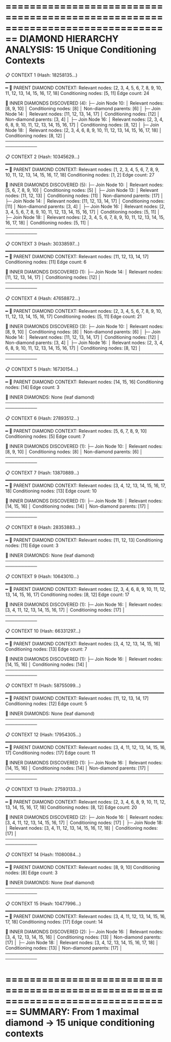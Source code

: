 ================================================================================
DIAMOND HIERARCHY ANALYSIS: 15 Unique Conditioning Contexts
================================================================================

📋 CONTEXT 1 (Hash: 18258135...)
━━━━━━━━━━━━━━━━━━━━━━━━━━━━━━━━━━━━━━━━━━━━━━━━━━━━━━━━━━━━
🔹 PARENT DIAMOND CONTEXT:
   Relevant nodes: [2, 3, 4, 5, 6, 7, 8, 9, 10, 11, 12, 13, 14, 15, 16, 17, 18]
   Conditioning nodes: [5, 11]
   Edge count: 24

🔸 INNER DIAMONDS DISCOVERED (4):
   ├─ Join Node 10:
   │  Relevant nodes: [8, 9, 10]
   │  Conditioning nodes: [8]
   │  Non-diamond parents: [6]
   │
   ├─ Join Node 14:
   │  Relevant nodes: [11, 12, 13, 14, 17]
   │  Conditioning nodes: [12]
   │  Non-diamond parents: [3, 4]
   │
   ├─ Join Node 16:
   │  Relevant nodes: [2, 3, 4, 6, 8, 9, 10, 11, 12, 13, 14, 15, 16, 17]
   │  Conditioning nodes: [8, 12]
   │
   ├─ Join Node 18:
   │  Relevant nodes: [2, 3, 4, 6, 8, 9, 10, 11, 12, 13, 14, 15, 16, 17, 18]
   │  Conditioning nodes: [8, 12]
   │
────────────────────────────────────────────────────────────

📋 CONTEXT 2 (Hash: 10345629...)
━━━━━━━━━━━━━━━━━━━━━━━━━━━━━━━━━━━━━━━━━━━━━━━━━━━━━━━━━━━━
🔹 PARENT DIAMOND CONTEXT:
   Relevant nodes: [1, 2, 3, 4, 5, 6, 7, 8, 9, 10, 11, 12, 13, 14, 15, 16, 17, 18]
   Conditioning nodes: [1, 2]
   Edge count: 27

🔸 INNER DIAMONDS DISCOVERED (5):
   ├─ Join Node 10:
   │  Relevant nodes: [5, 6, 7, 8, 9, 10]
   │  Conditioning nodes: [5]
   │
   ├─ Join Node 13:
   │  Relevant nodes: [11, 12, 13]
   │  Conditioning nodes: [11]
   │  Non-diamond parents: [17]
   │
   ├─ Join Node 14:
   │  Relevant nodes: [11, 12, 13, 14, 17]
   │  Conditioning nodes: [11]
   │  Non-diamond parents: [3, 4]
   │
   ├─ Join Node 16:
   │  Relevant nodes: [2, 3, 4, 5, 6, 7, 8, 9, 10, 11, 12, 13, 14, 15, 16, 17]
   │  Conditioning nodes: [5, 11]
   │
   ├─ Join Node 18:
   │  Relevant nodes: [2, 3, 4, 5, 6, 7, 8, 9, 10, 11, 12, 13, 14, 15, 16, 17, 18]
   │  Conditioning nodes: [5, 11]
   │
────────────────────────────────────────────────────────────

📋 CONTEXT 3 (Hash: 30338597...)
━━━━━━━━━━━━━━━━━━━━━━━━━━━━━━━━━━━━━━━━━━━━━━━━━━━━━━━━━━━━
🔹 PARENT DIAMOND CONTEXT:
   Relevant nodes: [11, 12, 13, 14, 17]
   Conditioning nodes: [11]
   Edge count: 6

🔸 INNER DIAMONDS DISCOVERED (1):
   ├─ Join Node 14:
   │  Relevant nodes: [11, 12, 13, 14, 17]
   │  Conditioning nodes: [12]
   │
────────────────────────────────────────────────────────────

📋 CONTEXT 4 (Hash: 47658872...)
━━━━━━━━━━━━━━━━━━━━━━━━━━━━━━━━━━━━━━━━━━━━━━━━━━━━━━━━━━━━
🔹 PARENT DIAMOND CONTEXT:
   Relevant nodes: [2, 3, 4, 5, 6, 7, 8, 9, 10, 11, 12, 13, 14, 15, 16, 17]
   Conditioning nodes: [5, 11]
   Edge count: 21

🔸 INNER DIAMONDS DISCOVERED (3):
   ├─ Join Node 10:
   │  Relevant nodes: [8, 9, 10]
   │  Conditioning nodes: [8]
   │  Non-diamond parents: [6]
   │
   ├─ Join Node 14:
   │  Relevant nodes: [11, 12, 13, 14, 17]
   │  Conditioning nodes: [12]
   │  Non-diamond parents: [3, 4]
   │
   ├─ Join Node 16:
   │  Relevant nodes: [2, 3, 4, 6, 8, 9, 10, 11, 12, 13, 14, 15, 16, 17]
   │  Conditioning nodes: [8, 12]
   │
────────────────────────────────────────────────────────────

📋 CONTEXT 5 (Hash: 16730154...)
━━━━━━━━━━━━━━━━━━━━━━━━━━━━━━━━━━━━━━━━━━━━━━━━━━━━━━━━━━━━
🔹 PARENT DIAMOND CONTEXT:
   Relevant nodes: [14, 15, 16]
   Conditioning nodes: [14]
   Edge count: 3

🔸 INNER DIAMONDS: None (leaf diamond)
────────────────────────────────────────────────────────────

📋 CONTEXT 6 (Hash: 27893512...)
━━━━━━━━━━━━━━━━━━━━━━━━━━━━━━━━━━━━━━━━━━━━━━━━━━━━━━━━━━━━
🔹 PARENT DIAMOND CONTEXT:
   Relevant nodes: [5, 6, 7, 8, 9, 10]
   Conditioning nodes: [5]
   Edge count: 7

🔸 INNER DIAMONDS DISCOVERED (1):
   ├─ Join Node 10:
   │  Relevant nodes: [8, 9, 10]
   │  Conditioning nodes: [8]
   │  Non-diamond parents: [6]
   │
────────────────────────────────────────────────────────────

📋 CONTEXT 7 (Hash: 13870889...)
━━━━━━━━━━━━━━━━━━━━━━━━━━━━━━━━━━━━━━━━━━━━━━━━━━━━━━━━━━━━
🔹 PARENT DIAMOND CONTEXT:
   Relevant nodes: [3, 4, 12, 13, 14, 15, 16, 17, 18]
   Conditioning nodes: [13]
   Edge count: 10

🔸 INNER DIAMONDS DISCOVERED (1):
   ├─ Join Node 16:
   │  Relevant nodes: [14, 15, 16]
   │  Conditioning nodes: [14]
   │  Non-diamond parents: [17]
   │
────────────────────────────────────────────────────────────

📋 CONTEXT 8 (Hash: 28353883...)
━━━━━━━━━━━━━━━━━━━━━━━━━━━━━━━━━━━━━━━━━━━━━━━━━━━━━━━━━━━━
🔹 PARENT DIAMOND CONTEXT:
   Relevant nodes: [11, 12, 13]
   Conditioning nodes: [11]
   Edge count: 3

🔸 INNER DIAMONDS: None (leaf diamond)
────────────────────────────────────────────────────────────

📋 CONTEXT 9 (Hash: 10643010...)
━━━━━━━━━━━━━━━━━━━━━━━━━━━━━━━━━━━━━━━━━━━━━━━━━━━━━━━━━━━━
🔹 PARENT DIAMOND CONTEXT:
   Relevant nodes: [2, 3, 4, 6, 8, 9, 10, 11, 12, 13, 14, 15, 16, 17]
   Conditioning nodes: [8, 12]
   Edge count: 17

🔸 INNER DIAMONDS DISCOVERED (1):
   ├─ Join Node 16:
   │  Relevant nodes: [3, 4, 11, 12, 13, 14, 15, 16, 17]
   │  Conditioning nodes: [17]
   │
────────────────────────────────────────────────────────────

📋 CONTEXT 10 (Hash: 66331297...)
━━━━━━━━━━━━━━━━━━━━━━━━━━━━━━━━━━━━━━━━━━━━━━━━━━━━━━━━━━━━
🔹 PARENT DIAMOND CONTEXT:
   Relevant nodes: [3, 4, 12, 13, 14, 15, 16]
   Conditioning nodes: [13]
   Edge count: 7

🔸 INNER DIAMONDS DISCOVERED (1):
   ├─ Join Node 16:
   │  Relevant nodes: [14, 15, 16]
   │  Conditioning nodes: [14]
   │
────────────────────────────────────────────────────────────

📋 CONTEXT 11 (Hash: 58755099...)
━━━━━━━━━━━━━━━━━━━━━━━━━━━━━━━━━━━━━━━━━━━━━━━━━━━━━━━━━━━━
🔹 PARENT DIAMOND CONTEXT:
   Relevant nodes: [11, 12, 13, 14, 17]
   Conditioning nodes: [12]
   Edge count: 5

🔸 INNER DIAMONDS: None (leaf diamond)
────────────────────────────────────────────────────────────

📋 CONTEXT 12 (Hash: 17954305...)
━━━━━━━━━━━━━━━━━━━━━━━━━━━━━━━━━━━━━━━━━━━━━━━━━━━━━━━━━━━━
🔹 PARENT DIAMOND CONTEXT:
   Relevant nodes: [3, 4, 11, 12, 13, 14, 15, 16, 17]
   Conditioning nodes: [17]
   Edge count: 11

🔸 INNER DIAMONDS DISCOVERED (1):
   ├─ Join Node 16:
   │  Relevant nodes: [14, 15, 16]
   │  Conditioning nodes: [14]
   │  Non-diamond parents: [17]
   │
────────────────────────────────────────────────────────────

📋 CONTEXT 13 (Hash: 27593133...)
━━━━━━━━━━━━━━━━━━━━━━━━━━━━━━━━━━━━━━━━━━━━━━━━━━━━━━━━━━━━
🔹 PARENT DIAMOND CONTEXT:
   Relevant nodes: [2, 3, 4, 6, 8, 9, 10, 11, 12, 13, 14, 15, 16, 17, 18]
   Conditioning nodes: [8, 12]
   Edge count: 20

🔸 INNER DIAMONDS DISCOVERED (2):
   ├─ Join Node 16:
   │  Relevant nodes: [3, 4, 11, 12, 13, 14, 15, 16, 17]
   │  Conditioning nodes: [17]
   │
   ├─ Join Node 18:
   │  Relevant nodes: [3, 4, 11, 12, 13, 14, 15, 16, 17, 18]
   │  Conditioning nodes: [17]
   │
────────────────────────────────────────────────────────────

📋 CONTEXT 14 (Hash: 11080084...)
━━━━━━━━━━━━━━━━━━━━━━━━━━━━━━━━━━━━━━━━━━━━━━━━━━━━━━━━━━━━
🔹 PARENT DIAMOND CONTEXT:
   Relevant nodes: [8, 9, 10]
   Conditioning nodes: [8]
   Edge count: 3

🔸 INNER DIAMONDS: None (leaf diamond)
────────────────────────────────────────────────────────────

📋 CONTEXT 15 (Hash: 10477996...)
━━━━━━━━━━━━━━━━━━━━━━━━━━━━━━━━━━━━━━━━━━━━━━━━━━━━━━━━━━━━
🔹 PARENT DIAMOND CONTEXT:
   Relevant nodes: [3, 4, 11, 12, 13, 14, 15, 16, 17, 18]
   Conditioning nodes: [17]
   Edge count: 14

🔸 INNER DIAMONDS DISCOVERED (2):
   ├─ Join Node 16:
   │  Relevant nodes: [3, 4, 12, 13, 14, 15, 16]
   │  Conditioning nodes: [13]
   │  Non-diamond parents: [17]
   │
   ├─ Join Node 18:
   │  Relevant nodes: [3, 4, 12, 13, 14, 15, 16, 17, 18]
   │  Conditioning nodes: [13]
   │  Non-diamond parents: [17]
   │
────────────────────────────────────────────────────────────

================================================================================
SUMMARY: From 1 maximal diamond → 15 unique conditioning contexts
================================================================================
